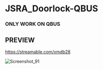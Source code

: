 # JSRA_Doorlock-QBUS

###  ONLY WORK ON QBUS

## PREVIEW

https://streamable.com/xmdb28

![Screenshot_91](https://user-images.githubusercontent.com/85324307/120860501-62753680-c54b-11eb-92fe-0a73cf6c82ac.png)
